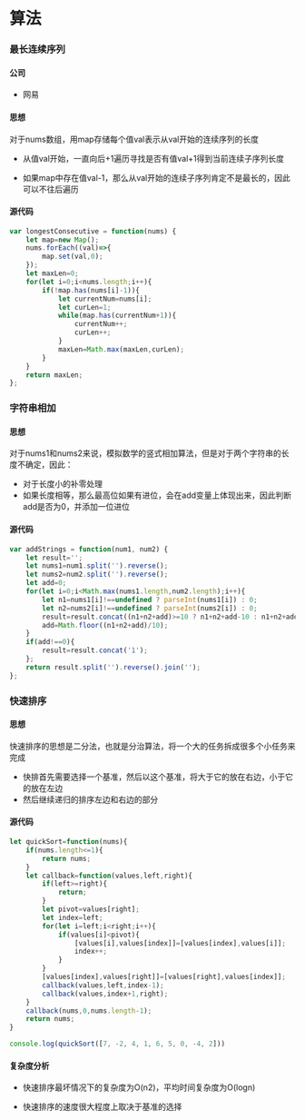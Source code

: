 # 算法

### 最长连续序列

#### 公司

+ 网易

#### 思想

对于nums数组，用map存储每个值val表示从val开始的连续序列的长度

+ 从值val开始，一直向后+1遍历寻找是否有值val+1得到当前连续子序列长度

+ 如果map中存在值val-1，那么从val开始的连续子序列肯定不是最长的，因此可以不往后遍历

#### 源代码

```javascript
var longestConsecutive = function(nums) {
    let map=new Map();
    nums.forEach((val)=>{
        map.set(val,0);
    });
    let maxLen=0;
    for(let i=0;i<nums.length;i++){
        if(!map.has(nums[i]-1)){
            let currentNum=nums[i];
            let curLen=1;
            while(map.has(currentNum+1)){
                currentNum++;
                curLen++;
            }
            maxLen=Math.max(maxLen,curLen);
        }
    }
    return maxLen;
};
```

### 字符串相加

#### 思想

对于nums1和nums2来说，模拟数学的竖式相加算法，但是对于两个字符串的长度不确定，因此：

+ 对于长度小的补零处理
+ 如果长度相等，那么最高位如果有进位，会在add变量上体现出来，因此判断add是否为0，并添加一位进位

#### 源代码

```javascript
var addStrings = function(num1, num2) {
    let result='';
    let nums1=num1.split('').reverse();
    let nums2=num2.split('').reverse();
    let add=0;
    for(let i=0;i<Math.max(nums1.length,num2.length);i++){
        let n1=nums1[i]!==undefined ? parseInt(nums1[i]) : 0;
        let n2=nums2[i]!==undefined ? parseInt(nums2[i]) : 0;
        result=result.concat((n1+n2+add)>=10 ? n1+n2+add-10 : n1+n2+add);
        add=Math.floor((n1+n2+add)/10);
    }
    if(add!==0){
        result=result.concat('1');
    };
    return result.split('').reverse().join('');
};
```

### 快速排序

#### 思想

快速排序的思想是二分法，也就是分治算法，将一个大的任务拆成很多个小任务来完成

+ 快排首先需要选择一个基准，然后以这个基准，将大于它的放在右边，小于它的放在左边
+ 然后继续递归的排序左边和右边的部分

#### 源代码

```javascript
let quickSort=function(nums){
    if(nums.length<=1){
        return nums;
    }
    let callback=function(values,left,right){
        if(left>=right){
            return;
        }
        let pivot=values[right];
        let index=left;
        for(let i=left;i<right;i++){
            if(values[i]<pivot){
                [values[i],values[index]]=[values[index],values[i]];
                index++;
            }
        }
        [values[index],values[right]]=[values[right],values[index]];
        callback(values,left,index-1);
        callback(values,index+1,right);
    }
    callback(nums,0,nums.length-1);
    return nums;
}

console.log(quickSort([7, -2, 4, 1, 6, 5, 0, -4, 2]))
```

#### 复杂度分析

+ 快速排序最坏情况下的复杂度为O(n2)，平均时间复杂度为O(logn)

+ 快速排序的速度很大程度上取决于基准的选择